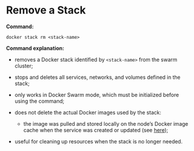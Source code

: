 # Remove a Stack

**Command:**

```commandline
docker stack rm <stack-name>
```

**Command explanation:**

* removes a Docker stack identified by `<stack-name>` from the swarm cluster;
* stops and deletes all services, networks, and volumes defined in the stack;
* only works in Docker Swarm mode, which must be initialized before using the command;


* does not delete the actual Docker images used by the stack:
  * the image was pulled and stored locally on the node’s Docker image cache when the service was created or updated (see [here](../../../service/image-stored/image_stored.md));
* useful for cleaning up resources when the stack is no longer needed.
